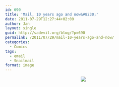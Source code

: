 ```yaml
---
id: 690
title: 'Mail, 10 years ago and now&#8230;'
date: 2011-07-29T12:27:44+02:00
author: Jan
layout: single
guid: http://sadevil.org/blog/?p=690
permalink: /2011/07/29/mail-10-years-ago-and-now/
categories:
  - Comics
tags:
  - email
  - Snailmail
format: image
---
```

<center>
  <a href="http://poofytoo.tumblr.com/post/7991895471/this-is-what-i-think-of-mail" target="_blank"><img src="https://kcore.org/wp-content/uploads/2011/07/mailvssnail.jpg" /></a>
</center>